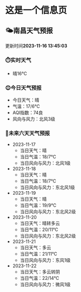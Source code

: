 # 这是一个信息页 
## 🌤️**南昌**天气预报
更新时间**2023-11-16 13:45:03**
### ⏱️实时天气
- 晴16℃
### 😊今日天气预报
- 今日天气：晴
- 气温：17/6℃
- AQI指数：74良
- 风向与风力：北风3级
### 🤩未来六天天气预报
- 2023-11-17
  - 当日天气：晴
  - 当日气温：18/7℃
  - 当日风向与风力：北风1级
- 2023-11-18
  - 当日天气：晴
  - 当日气温：18/7℃
  - 当日风向与风力：东北风1级
- 2023-11-19
  - 当日天气：晴
  - 当日气温：19/9℃
  - 当日风向与风力：东北风2级
- 2023-11-20
  - 当日天气：晴转多云
  - 当日气温：20/11℃
  - 当日风向与风力：东北风2级
- 2023-11-21
  - 当日天气：多云
  - 当日气温：21/11℃
  - 当日风向与风力：东风1级
- 2023-11-22
  - 当日天气：多云转阴
  - 当日气温：22/14℃
  - 当日风向与风力：微风1级

